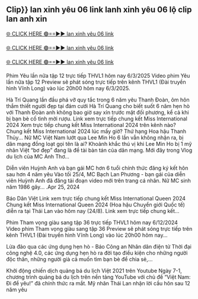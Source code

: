 <h2>Clip}} lan xinh yêu 06 link lanh xinh yêu 06 lộ clip lan anh xin</h2>

[🌐 CLICK HERE 🟢==►► lan xinh yêu 06 link ](https://videotoday07.blogspot.com/2025/02/videoo.html)

[🌐 CLICK HERE 🟢==►► lan xinh yêu 06 link ](https://videotoday07.blogspot.com/2025/02/videoo.html)

[🌐 CLICK HERE 🟢==►► lan xinh yêu 06 link ](https://videotoday07.blogspot.com/2025/02/videoo.html)

Phim Yêu lần nữa tập 12 trực tiếp THVL1 hôm nay 6/3/2025
Video phim Yêu lần nữa tập 12 Preview sẽ phát sóng trực tiếp trên kênh THVL1 (Đài truyền hình Vĩnh Long) vào lúc 20h00 hôm nay 6/3/2025.

Hà Trí Quang lần đầu phá vỡ quy tắc trong 6 năm yêu Thanh Đoàn, ôm hôn thắm thiết người đẹp tại đám cưới
Hà Trí Quang cho biết suốt 6 năm hẹn hò với Thanh Đoàn anh không bao giờ say xỉn trước mặt đối phương, kể cả khi bị bạn bè cố tình mời rượu.
Link xem trực tiếp chung kết Miss International 2024
Xem trực tiếp chung kết Miss International 2024 trên kênh nào? Chung kết Miss International 2024 lúc mấy giờ? Thứ hạng Hoa hậu Thanh Thủy...
Nữ MC Việt Nam lướt qua Lee Min Ho 6 lần vẫn không nhận ra, bị dân mạng đồng loạt gọi tên là ai?
Khoảnh khắc thú vị khi Lee Min Ho bị 1 mỹ nhân Việt “bơ đẹp” đang là đề tài bàn tán của dân mạng. Mới đây trong Vlog du lịch của MC Anh Thơ...

Diễn viên Huỳnh Anh và bạn gái MC hơn 6 tuổi chính thức đăng ký kết hôn sau hơn 4 năm yêu
Vào tối 25/4, MC Bạch Lan Phương - bạn gái của diễn viên Huỳnh Anh đã đăng tải đoạn video mới trên trang cá nhân. Nữ MC sinh năm 1986 gây...
.Apr 25, 2024

Báo Dân Việt
Link xem trực tiếp chung kết Miss International Queen 2024
Chung kết Miss International Queen 2024 (Hoa hậu Chuyển giới Quốc tế) diễn ra tại Thái Lan vào hôm nay (24/8). Link xem trực tiếp chung kết...

Phim Tham vọng giàu sang tập 36 trực tiếp THVL1 hôm nay 6/12/2024
Video phim Tham vọng giàu sang tập 36 Preview sẽ phát sóng trực tiếp trên kênh THVL1 (Đài truyền hình Vĩnh Long) vào lúc 20h00 hôm nay...

Lừa đảo qua các ứng dụng hẹn hò - Báo Công an Nhân dân điện tử
Thời đại công nghệ 4.0, các ứng dụng hẹn hò ra đời tạo điều kiện cho những người độc thân, những người già cả muốn tìm bạn bè để chia sẻ,...

Khởi động chiến dịch quảng bá du lịch Việt 2021 trên Youtube
Ngày 7-1, chương trình quảng bá du lịch trên nền tảng YouTube với chủ đề “Việt Nam: Đi để yêu!” đã chính thức ra mắt.
Mỹ nhân Thái Lan nhận lời cầu hôn sau 12 năm yêu
